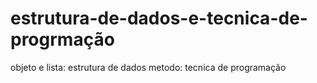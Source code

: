 # estrutura-de-dados-e-tecnica-de-progrmação
objeto e lista: estrutura de dados
metodo: tecnica de programação
